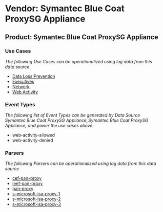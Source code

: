 Vendor: Symantec Blue Coat ProxySG Appliance
============================================
Product: Symantec Blue Coat ProxySG Appliance
---------------------------------------------

### Use Cases

_The following Use Cases can be operationalized using log data from this data source_

* [Data Loss Prevention](../UseCases/usecase_data_loss_prevention.md)
* [Executives](../UseCases/usecase_executives.md)
* [Network](../UseCases/usecase_network.md)
* [Web Activity](../UseCases/usecase_web_activity.md)


### Event Types

_The following list of Event Types can be generated by Data Source Symantec Blue Coat ProxySG Appliance_Symantec Blue Coat ProxySG Appliance, and power the use cases above:_

- web-activity-allowed
- web-activity-denied


### Parsers

_The following Parsers can be operationalized using log data from this data source_

* [cef-pan-proxy](../Parsers/parserContent_cef-pan-proxy.md)
* [leef-pan-proxy](../Parsers/parserContent_leef-pan-proxy.md)
* [pan-proxy](../Parsers/parserContent_pan-proxy.md)
* [s-microsoft-isa-proxy-1](../Parsers/parserContent_s-microsoft-isa-proxy-1.md)
* [s-microsoft-isa-proxy-2](../Parsers/parserContent_s-microsoft-isa-proxy-2.md)
* [s-microsoft-isa-proxy-3](../Parsers/parserContent_s-microsoft-isa-proxy-3.md)
